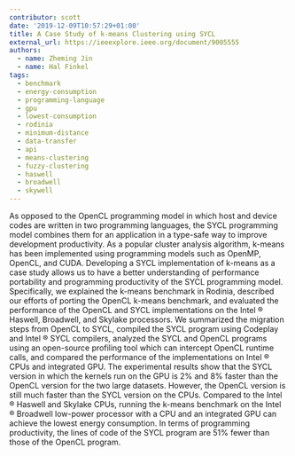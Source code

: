 ```yaml
---
contributor: scott
date: '2019-12-09T10:57:29+01:00'
title: A Case Study of k-means Clustering using SYCL
external_url: https://ieeexplore.ieee.org/document/9005555
authors:
  - name: Zheming Jin
  - name: Hal Finkel
tags:
  - benchmark
  - energy-consumption
  - programming-language
  - gpu
  - lowest-consumption
  - rodinia
  - minimum-distance
  - data-transfer
  - api
  - means-clustering
  - fuzzy-clustering
  - haswell
  - broadwell
  - skywell
---
```


As opposed to the OpenCL programming model in which host and device codes are written in two programming languages, the
SYCL programming model combines them for an application in a type-safe way to improve development productivity. As a
popular cluster analysis algorithm, k-means has been implemented using programming models such as OpenMP, OpenCL, and
CUDA. Developing a SYCL implementation of k-means as a case study allows us to have a better understanding of
performance portability and programming productivity of the SYCL programming model. Specifically, we explained the
k-means benchmark in Rodinia, described our efforts of porting the OpenCL k-means benchmark, and evaluated the
performance of the OpenCL and SYCL implementations on the Intel ® Haswell, Broadwell, and Skylake processors. We
summarized the migration steps from OpenCL to SYCL, compiled the SYCL program using Codeplay and Intel ® SYCL compilers,
analyzed the SYCL and OpenCL programs using an open-source profiling tool which can intercept OpenCL runtime calls, and
compared the performance of the implementations on Intel ® CPUs and integrated GPU. The experimental results show that
the SYCL version in which the kernels run on the GPU is 2% and 8% faster than the OpenCL version for the two large
datasets. However, the OpenCL version is still much faster than the SYCL version on the CPUs. Compared to the Intel ®
Haswell and Skylake CPUs, running the k-means benchmark on the Intel ® Broadwell low-power processor with a CPU and an
integrated GPU can achieve the lowest energy consumption. In terms of programming productivity, the lines of code of the
SYCL program are 51% fewer than those of the OpenCL program.